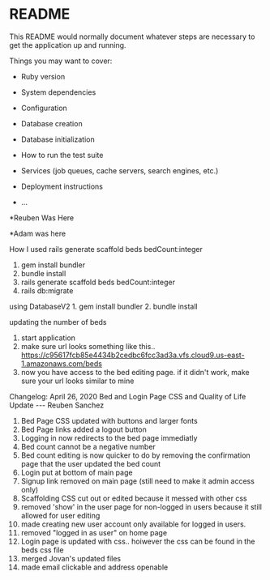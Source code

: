 # README

This README would normally document whatever steps are necessary to get the
application up and running.

Things you may want to cover:

* Ruby version

* System dependencies

* Configuration

* Database creation

* Database initialization

* How to run the test suite

* Services (job queues, cache servers, search engines, etc.)

* Deployment instructions

* ...

*Reuben Was Here

*Adam was here

How I used rails generate scaffold beds bedCount:integer
1. gem install bundler
2. bundle install
3. rails generate scaffold beds bedCount:integer
4. rails db:migrate


using DatabaseV2
    1. gem install bundler
    2. bundle install
    
updating the number of beds 
1. start application
2. make sure url looks something like this.. https://c95617fcb85e4434b2cedbc6fcc3ad3a.vfs.cloud9.us-east-1.amazonaws.com/beds
3. now you have access to the bed editing page. if it didn't work, make sure your url looks similar to mine
 

Changelog: 
April 26, 2020 Bed and Login Page CSS and Quality of Life Update --- Reuben Sanchez
1. Bed Page CSS updated with buttons and larger fonts
2. Bed Page links added a logout button
3. Logging in now redirects to the bed page immediatly
4. Bed count cannot be a negative number
5. Bed count editing is now quicker to do by removing the confirmation page that the user updated the bed count
6. Login put at bottom of main page
7. Signup link removed on main page (still need to make it admin access only)
8. Scaffolding CSS cut out or edited because it messed with other css
9. removed 'show' in the user page for non-logged in users because it still allowed for user editing
10. made creating new user account only available for logged in users.
11. removed "logged in as user" on home page
12. Login page is updated with css.. hoiwever the css can be found in the beds css file
13. merged Jovan's updated files
14. made email clickable and address openable